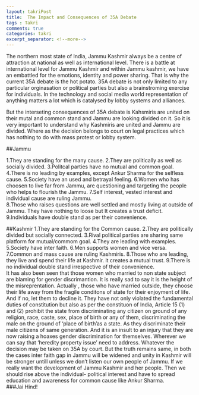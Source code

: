```yaml
---
layout: takriPost
title:  The Impact and Consequences of 35A Debate
tags : Takri
comments: true
categories: takri
excerpt_separator: <!--more-->
---
```


The northern most state of India, Jammu Kashmir always be a centre of attraction at national as well as international level.  There is a battle at international level for Jammu Kashmir and within Jammu kashmir, we have an embattled for the emotions, identity and  power sharing. That is why the current 35A debate is the hot potato. 35A debate is  not only limited to any particular orginasation or political parties but also a brainstroming exercise for  individuals. In the technology and social media world representation of anything matters a lot which is catalysed by lobby systems and alliances. 

<!--more-->

But the interseting consequences of 35A debate is Kahsmiris are united on their mutal and common stand  and Jammu are looking divided on it. So it is very important to understand why Kashmiris are united and Jammu are divided. Where as the decision belongs to court on legal practices which has nothing to do with mass protest or lobby system.
         
##Jammu

1.They are standing for the many cause.
2.They are politically as well as socially divided.
3.Politcal parties have no mutual and common goal.                                                                             
4.There is no leading by examples, except Ankur Sharma for the selfless cause.
5.Society have an used and betrayal feeling.
6.Women who has choosen to live far from Jammu, are questioning and targeting the people who helps to flourish the Jammu.
7.Self interest, vested interest and individual cause are ruling Jammu.         
8.Those who raises questions are well settled and mostly living at outside of Jammu. They have nothing to loose but It creates a trust deficit.
9.Individuals have double stand as per their convenience.
<br>

##Kashmir
1.They are standing for the Common cause.
2.They are politically divided but socially connected.
3.Rival political parties are sharing same platform for mutual/commom goal.
4.They are leading with examples.
5.Society have inter faith.
6.Men supports women and vice versa.
7.Common and mass cause are ruling Kashmiris.
8.Those who are leading, they live and spend their life at Kashmir. it creates a mutual trust.
9.There is no individual double stand irrespective of their convenience.
<br>
It has also been seen that those women who married to non state subject are blaming for gender discrimantion. It is really sad to say it is the height of the misreprentation.  Actually , those who have married outside, they choose their life away from the fragile conditons of state for their enjoyment of life. And if no, let them to decline it. They have not only violated the fundamental duties of constitution but also as per the  constituon of India, Article 15 (1) and (2) prohibit the state from discriminating any citizen on ground of any religion, race, caste, sex, place of birth or any of them,  discriminating the male on the ground of ‘place of birth’as a state. As they discriminate their male citizens of same generation. And it is an insult to an injury that they are now raising a hoaxes gender discrimination for themselves. Wherever we can say that ‘heredity property issue’ need to address.  Whatever  the decision may be taken on 35A by court. But the truth remains same, in both  the cases inter faith gap in Jammu will be widened and unity in Kashmir will be stronger untill unless we don’t listen our own people of Jammu.  If we really want the development of Jammu Kashmir and her people. Then we should rise above the individual- political interest and have to spread education and awareness for common cause like Ankur Sharma.
<br>
###Jai Hind!


